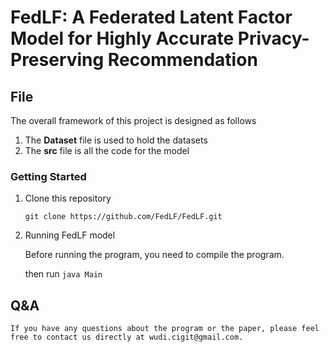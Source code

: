 # FedLF: A Federated Latent Factor Model for Highly Accurate Privacy-Preserving Recommendation

## File

The overall framework of this project is designed as follows

1. The **Dataset** file is used to hold the datasets
2. The **src** file is all the code for the model

### Getting Started

1. Clone this repository

   ```
   git clone https://github.com/FedLF/FedLF.git
   ```
2. Running FedLF model

   Before running the program, you need to compile the program.

   then run ``java Main``

## Q&A

    If you have any questions about the program or the paper, please feel free to contact us directly at wudi.cigit@gmail.com.
